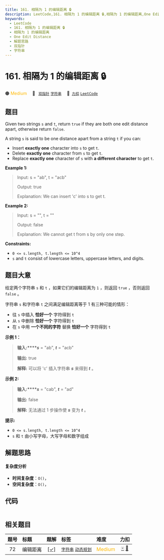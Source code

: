 ```yaml
---
title: 161. 相隔为 1 的编辑距离 🔒
description: LeetCode,161. 相隔为 1 的编辑距离 🔒,相隔为 1 的编辑距离,One Edit Distance,解题思路,双指针,字符串
keywords:
  - LeetCode
  - 161. 相隔为 1 的编辑距离 🔒
  - 相隔为 1 的编辑距离
  - One Edit Distance
  - 解题思路
  - 双指针
  - 字符串
---
```


# 161. 相隔为 1 的编辑距离 🔒

🟠 <font color=#ffb800>Medium</font>&emsp; 🔖&ensp; [`双指针`](/tag/two-pointers.md) [`字符串`](/tag/string.md)&emsp; 🔗&ensp;[`力扣`](https://leetcode.cn/problems/one-edit-distance) [`LeetCode`](https://leetcode.com/problems/one-edit-distance)

## 题目

Given two strings `s` and `t`, return `true` if they are both one edit
distance apart, otherwise return `false`.

A string `s` is said to be one distance apart from a string `t` if you can:

  * Insert **exactly one** character into `s` to get `t`.
  * Delete **exactly one** character from `s` to get `t`.
  * Replace **exactly one** character of `s` with **a different character** to get `t`.



**Example 1:**

> Input: s = "ab", t = "acb"
> 
> Output: true
> 
> Explanation: We can insert 'c' into s to get t.

**Example 2:**

> Input: s = "", t = ""
> 
> Output: false
> 
> Explanation: We cannot get t from s by only one step.

**Constraints:**

  * `0 <= s.length, t.length <= 10^4`
  * `s` and `t` consist of lowercase letters, uppercase letters, and digits.


## 题目大意

给定两个字符串 `s` 和 `t` ，如果它们的编辑距离为 `1` ，则返回 `true` ，否则返回 `false` 。

字符串 `s` 和字符串 `t` 之间满足编辑距离等于 1 有三种可能的情形：

  * 往 `s` 中插入 **恰好一个** 字符得到 `t`
  * 从 `s` 中删除 **恰好一个** 字符得到 `t`
  * 在 `s` 中用 **一个不同的字符** 替换 **恰好一个** 字符得到 `t`



**示例 1：**

> 
> 
> 
> 
> 
> **输入:****_s_** = "ab", **_t_** = "acb"
> 
> **输出:** true
> 
> **解释:** 可以将 'c' 插入字符串 **_s_**  来得到 _**t**_ 。
> 
> 

**示例 2:**

> 
> 
> 
> 
> 
> **输入:****_s_** = "cab", **_t_** = "ad"
> 
> **输出:** false
> 
> **解释:** 无法通过 1 步操作使 _**s**_ 变为 _**t**_ 。



**提示:**

  * `0 <= s.length, t.length <= 10^4`
  * `s` 和 `t` 由小写字母，大写字母和数字组成


## 解题思路

#### 复杂度分析

- **时间复杂度**：`O()`，
- **空间复杂度**：`O()`，

## 代码

```javascript

```

## 相关题目

<!-- prettier-ignore -->
| 题号 | 标题 | 题解 | 标签 | 难度 | 力扣 |
| :------: | :------ | :------: | :------ | :------ | :------: |
| 72 | 编辑距离 | [[✓]](/problem/0072.md) |  [`字符串`](/tag/string.md) [`动态规划`](/tag/dynamic-programming.md) | <font color=#ffb800>Medium</font> | [🀄️](https://leetcode.cn/problems/edit-distance) [🔗](https://leetcode.com/problems/edit-distance) |
